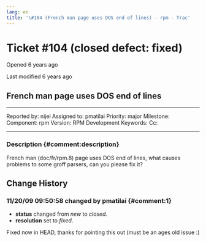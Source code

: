 ```yaml
---
lang: en
title: '\#104 (French man page uses DOS end of lines) - rpm - Trac'
---
```


Ticket \#104 (closed defect: fixed)
===================================

Opened 6 years ago

Last modified 6 years ago

French man page uses DOS end of lines
-------------------------------------

  -------------- ------- -------------- -----------------
  Reported by:   nijel   Assigned to:   pmatilai
  Priority:      major   Milestone:     
  Component:     rpm     Version:       RPM Development
  Keywords:              Cc:            
                                        
  -------------- ------- -------------- -----------------

### Description {#comment:description}

French man (doc/fr/rpm.8) page uses DOS end of lines, what causes
problems to some groff parsers, can you please fix it?

Change History
--------------

### 11/20/09 09:50:58 changed by pmatilai {#comment:1}

-   **status** changed from *new* to *closed*.
-   **resolution** set to *fixed*.

Fixed now in HEAD, thanks for pointing this out (must be an ages old
issue :)
